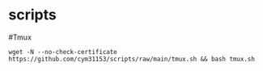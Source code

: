 # scripts

#Tmux

```shell
wget -N --no-check-certificate https://github.com/cym31153/scripts/raw/main/tmux.sh && bash tmux.sh
```
